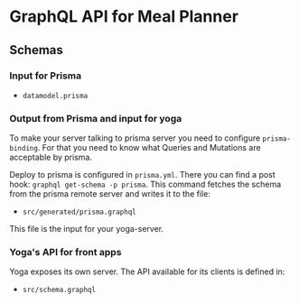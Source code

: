 # GraphQL API for Meal Planner

## Schemas

### Input for Prisma

-   `datamodel.prisma`

### Output from Prisma and input for yoga

To make your server talking to prisma server you need to configure `prisma-binding`. For that you need to know what Queries and Mutations are acceptable by prisma.

Deploy to prisma is configured in `prisma.yml`. There you can find a post hook: `graphql get-schema -p prisma`. This command fetches the schema from the prisma remote server and writes it to the file:

-   `src/generated/prisma.graphql`

This file is the input for your yoga-server.

### Yoga's API for front apps

Yoga exposes its own server. The API available for its clients is defined in:

-   `src/schema.graphql`
